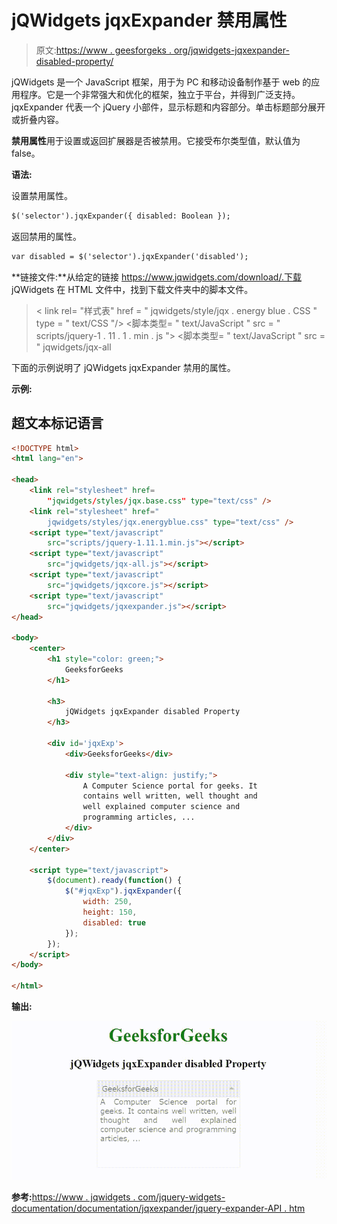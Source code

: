 # jQWidgets jqxExpander 禁用属性

> 原文:[https://www . geesforgeks . org/jqwidgets-jqxexpander-disabled-property/](https://www.geeksforgeeks.org/jqwidgets-jqxexpander-disabled-property/)

jQWidgets 是一个 JavaScript 框架，用于为 PC 和移动设备制作基于 web 的应用程序。它是一个非常强大和优化的框架，独立于平台，并得到广泛支持。jqxExpander 代表一个 jQuery 小部件，显示标题和内容部分。单击标题部分展开或折叠内容。

**禁用属性**用于设置或返回扩展器是否被禁用。它接受布尔类型值，默认值为 false。

**语法:**

设置禁用属性。

```html
$('selector').jqxExpander({ disabled: Boolean });
```

返回禁用的属性。

```html
var disabled = $('selector').jqxExpander('disabled');
```

**链接文件:**从给定的链接 https://www.jqwidgets.com/download/.下载 jQWidgets 在 HTML 文件中，找到下载文件夹中的脚本文件。

> <link rel="”stylesheet”" href="”jqwidgets/styles/jqx.base.css”" type="”text/css”">
> < link rel= "样式表" href = " jqwidgets/style/jqx . energy blue . CSS " type = " text/CSS "/>
> <脚本类型= " text/JavaScript " src = " scripts/jquery-1 . 11 . 1 . min . js "></脚本>
> <脚本类型= " text/JavaScript " src = " jqwidgets/jqx-all

下面的示例说明了 jQWidgets jqxExpander 禁用的属性。

**示例:**

## 超文本标记语言

```html
<!DOCTYPE html>
<html lang="en">

<head>
    <link rel="stylesheet" href=
        "jqwidgets/styles/jqx.base.css" type="text/css" />
    <link rel="stylesheet" href="
        jqwidgets/styles/jqx.energyblue.css" type="text/css" />
    <script type="text/javascript" 
        src="scripts/jquery-1.11.1.min.js"></script>
    <script type="text/javascript" 
        src="jqwidgets/jqx-all.js"></script>
    <script type="text/javascript" 
        src="jqwidgets/jqxcore.js"></script>
    <script type="text/javascript" 
        src="jqwidgets/jqxexpander.js"></script>
</head>

<body>
    <center>
        <h1 style="color: green;">
            GeeksforGeeks
        </h1>

        <h3>
            jQWidgets jqxExpander disabled Property
        </h3>

        <div id='jqxExp'>
            <div>GeeksforGeeks</div>

            <div style="text-align: justify;">
                A Computer Science portal for geeks. It 
                contains well written, well thought and 
                well explained computer science and 
                programming articles, ...
            </div>
        </div>
    </center>

    <script type="text/javascript">
        $(document).ready(function() {
            $("#jqxExp").jqxExpander({ 
                width: 250, 
                height: 150,
                disabled: true
            });
        });
    </script>
</body>

</html>
```

**输出:**

![](img/9b01a0c093a2a3062dfc8ea4cd7f64e0.png)

**参考:**[https://www . jqwidgets . com/jquery-widgets-documentation/documentation/jqxexpander/jquery-expander-API . htm](https://www.jqwidgets.com/jquery-widgets-documentation/documentation/jqxexpander/jquery-expander-api.htm)